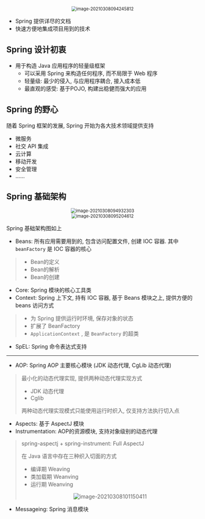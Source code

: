 <center><img src="https://ning-wang.oss-cn-beijing.aliyuncs.com/blog-imags/image-20210308094245812.png" alt="image-20210308094245812" style="zoom:80%;" /></center>

* Spring 提供详尽的文档
* 快速方便地集成项目用到的技术

## Spring 设计初衷

* 用于构造 Java 应用程序的轻量级框架
  * 可以采用 Spring 来构造任何程序, 而不局限于 Web 程序
  * 轻量级: 最少的侵入, 与应用程序耦合, 接入成本低
  * 最直观的感受: 基于POJO, 构建出稳健而强大的应用

## Spring 的野心

随着 Spring 框架的发展, Spring 开始为各大技术领域提供支持

* 微服务
* 社交 API 集成
* 云计算
* 移动开发
* 安全管理
* ......

## Spring 基础架构

<center><img src="https://ning-wang.oss-cn-beijing.aliyuncs.com/blog-imags/image-20210308094932303.png" alt="image-20210308094932303" style="zoom:80%;" /></center>

<center><img src="https://ning-wang.oss-cn-beijing.aliyuncs.com/blog-imags/image-20210308095204612.png" alt="image-20210308095204612" style="zoom: 80%;" /></center>

Spring 基础架构图如上

* Beans: 所有应用需要用到的, 包含访问配置文件, 创建 IOC 容器. 其中 `beanFactory` 是 IOC 容器的核心

> * Bean的定义
> * Bean的解析
> * Bean的创建

* Core: Spring 模块的核心工具类
* Context: Spring 上下文, 持有 IOC 容器, 基于 Beans 模块之上, 提供方便的 beans 访问方式

> * 为 Spring 提供运行时环境, 保存对象的状态
> * 扩展了 BeanFactory
> * `ApplicationContext` ,  是 `BeanFactory` 的超类

* SpEL: Spring 命令表达式支持

------

* AOP:  Spring AOP 主要核心模块 (JDK 动态代理, CgLib 动态代理)

> 最小化的动态代理实现, 提供两种动态代理实现方式
>
> * JDK 动态代理
> * Cglib
>
> 两种动态代理实现模式只能使用运行时织入, 仅支持方法执行切入点

* Aspects: 基于 AspectJ 模块
* Instrumentation: AOP的资源模块, 支持对象级别的动态代理

> spring-aspectj + spring-instrument: Full AspectJ
>
> 在 Java 语言中存在三种织入切面的方式
>
> *  编译期 Weaving
> * 类加载期 Weanving
> * 运行期 Weanving
>
> <center><img src="https://ning-wang.oss-cn-beijing.aliyuncs.com/blog-imags/image-20210308101150411.png" alt="image-20210308101150411"  /></center>

* Messageing: Spring 消息模块

